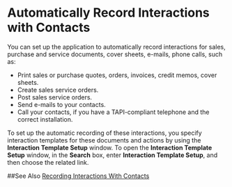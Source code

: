 <properties
                pageTitle="Automatically Record Interactions with Contacts | Project “Madeira”" 
                description="Describes how to automatically record interactions with contacts in Project “Madeira”" 
                services="" 
                documentationCenter="Madeira"
                authors="jswymer"/>

# Automatically Record Interactions with Contacts
You can set up the application to automatically record interactions for sales, purchase and service documents, cover sheets, e-mails, phone calls, such as:

* Print sales or purchase quotes, orders, invoices, credit memos, cover sheets.
* Create sales service orders.
* Post sales service orders.
* Send e-mails to your contacts.
* Call your contacts, if you have a TAPI-compliant telephone and the correct installation.

To set up the automatic recording of these interactions, you specify interaction templates for these documents and actions by using the **Interaction Template Setup** window. To open the **Interaction Template Setup** window, in the **Search** box, enter **Interaction Template Setup**, and then choose the related link.

##See Also
[Recording Interactions With Contacts](marketing-interactions.md)  
